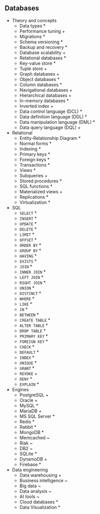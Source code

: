 ## Databases

- Theory and concepts
  - Data types *
  - Performance tuning +
  - Migrations *
  - Schema versioning *
  - Backup and recovery *
  - Database scalability +
  - Relational databases *
  - Key-value store *
  - Tuple store +
  - Graph databases +
  - Object databases *
  - Column databases *
  - Navigational databases +
  - Hierarchical databases +
  - In-memory databases *
  - Inverted index +
  - Data control language (DCL) *
  - Data definition language (DDL) *
  - Data manipulation language (DML) *
  - Data query language (DQL) *+*
- Relational
  - Entity-Relationship Diagram *
  - Normal forms *
  - Indexing *
  - Primary keys *
  - Foreign keys *
  - Transactions *
  - Views *
  - Subqueries +
  - Stored procedures *
  - SQL functions *
  - Materialized views +
  - Replications *
  - Virtualization *
- SQL
  - `SELECT` *
  - `INSERT` *
  - `UPDATE` *
  - `DELETE` *
  - `LIMIT` *
  - `OFFSET` *
  - `ORDER BY` *
  - `GROUP BY` *
  - `HAVING` *
  - `EXISTS` *
  - `JOIN` *
  - `INNER JOIN` *
  - `LEFT JOIN` *
  - `RIGHT JOIN` *
  - `UNION` *
  - `DISTINCT` *
  - `WHERE` *
  - `LIKE` *
  - `IN` *
  - `BETWEEN` *
  - `CREATE TABLE` *
  - `ALTER TABLE` *
  - `DROP TABLE` *
  - `PRIMARY KEY` *
  - `FOREIGN KEY` *
  - `CHECK` *
  - `DEFAULT` *
  - `INDEX` *
  - `UNIQUE` *
  - `GRANT` *
  - `REVOKE` +
  - `DENY` *
  - `EXPLAIN` *
- Engines
  - PostgreSQL +
  - Oracle +
  - MySQL *
  - MariaDB +
  - MS SQL Server *
  - Redis *
  - Rabbit *
  - MongoDB *
  - Memcached ~
  - Riak ~
  - DB2 ~
  - SQLite *
  - DynamoDB +
  - Firebase *
- Data engineering
  - Data warehousing +
  - Business intelligence ~
  - Big data ~
  - Data analysis ~
  - AI tools ~
  - Cloud databases *
  - Data Visualization *
